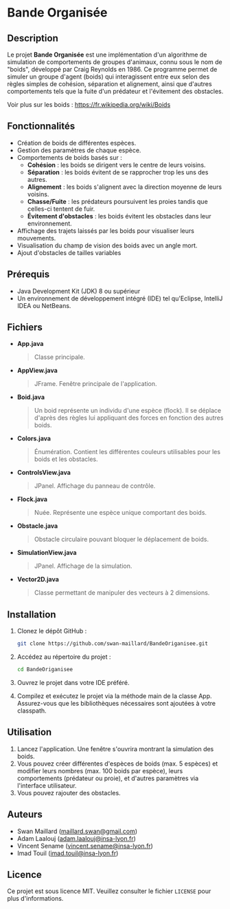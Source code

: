 # Bande Organisée

## Description

Le projet **Bande Organisée** est une implémentation d'un algorithme de simulation de comportements de groupes d'animaux, connu sous le nom de "boids", développé par Craig Reynolds en 1986. 
Ce programme permet de simuler un groupe d'agent (boids) qui interagissent entre eux selon des règles simples de cohésion, séparation et alignement, ainsi que d'autres comportements tels que la fuite d'un prédateur et l'évitement des obstacles.

Voir plus sur les boids : https://fr.wikipedia.org/wiki/Boids

## Fonctionnalités

- Création de boids de différentes espèces.
- Gestion des paramètres de chaque espèce.
- Comportements de boids basés sur :
  - **Cohésion** : les boids se dirigent vers le centre de leurs voisins.
  - **Séparation** : les boids évitent de se rapprocher trop les uns des autres.
  - **Alignement** : les boids s'alignent avec la direction moyenne de leurs voisins.
  - **Chasse/Fuite** : les prédateurs poursuivent les proies tandis que celles-ci tentent de fuir.
  - **Évitement d'obstacles** : les boids évitent les obstacles dans leur environnement.
- Affichage des trajets laissés par les boids pour visualiser leurs mouvements.
- Visualisation du champ de vision des boids avec un angle mort.
- Ajout d'obstacles de tailles variables

## Prérequis

- Java Development Kit (JDK) 8 ou supérieur
- Un environnement de développement intégré (IDE) tel qu'Eclipse, IntelliJ IDEA ou NetBeans.

## Fichiers

- **App.java**
	> Classe principale.
- **AppView.java**
	> JFrame. Fenêtre principale de l'application.
- **Boid.java**
	> Un boid représente un individu d'une espèce (flock).
	Il se déplace d'après des règles lui appliquant des forces en fonction des autres boids.
- **Colors.java**
	> Énumération. Contient les différentes couleurs utilisables pour les boids et les obstacles.
- **ControlsView.java**
	> JPanel. Affichage du panneau de contrôle.
- **Flock.java**
	> Nuée. Représente une espèce unique comportant des boids.
- **Obstacle.java**
	> Obstacle circulaire pouvant bloquer le déplacement de boids.
- **SimulationView.java**
	> JPanel. Affichage de la simulation.
- **Vector2D.java**
	> Classe permettant de manipuler des vecteurs à 2 dimensions.

## Installation

1. Clonez le dépôt GitHub :

   ```bash
   git clone https://github.com/swan-maillard/BandeOriganisee.git
   ```

2. Accédez au répertoire du projet :

   ```bash
   cd BandeOriganisee
   ```

3. Ouvrez le projet dans votre IDE préféré.

4. Compilez et exécutez le projet via la méthode main de la classe App. Assurez-vous que les bibliothèques nécessaires sont ajoutées à votre classpath.


## Utilisation

1. Lancez l'application. Une fenêtre s'ouvrira montrant la simulation des boids.
2. Vous pouvez créer différentes d'espèces de boids (max. 5 espèces) et modifier leurs nombres (max. 100 boids par espèce), leurs comportements (prédateur ou proie), et d'autres paramètres via l'interface utilisateur.
3. Vous pouvez rajouter des obstacles.


## Auteurs

- Swan Maillard (maillard.swan@gmail.com)
- Adam Laalouj (adam.laalouj@insa-lyon.fr)
- Vincent Sename (vincent.sename@insa-lyon.fr)
- Imad Touil (imad.touil@insa-lyon.fr)

## Licence

Ce projet est sous licence MIT. Veuillez consulter le fichier `LICENSE` pour plus d'informations.
